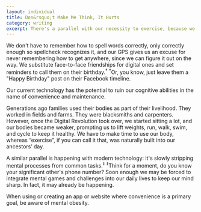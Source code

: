 ```yaml
---
layout: individual
title: Don&rsquo;t Make Me Think, It Hurts
category: writing
excerpt: There's a parallel with our necessity to exercise, because we don't have physical jobs anymore, and our current state of technology for convenience.
---
```



We don't have to remember how to spell words correctly, only correctly enough so spellcheck recognizes it, and our GPS gives us an excuse for never remembering how to get anywhere, since we can figure it out on the way. We substitute face-to-face friendships for digital ones and set reminders to call them on their birthday.<sup>&dagger;</sup> <span class="sidenote"><sup>&dagger;</sup>Or, you know, just leave them a "Happy Birthday" post on their Facebook timeline.</span>


Our current technology has the potential to ruin our cognitive abilities in the name of convenience and maintenance.

Generations ago families used their bodies as part of their livelihood. They worked in fields and farms. They were blacksmiths and carpenters. However, once the Digital Revolution took over, we started sitting a lot, and our bodies became weaker, prompting us to lift weights, run, walk, swim, and cycle to keep it healthy. We have to make time to use our body, whereas “exercise”, if you can call it that, was naturally built into our ancestors’ day. 


A similar parallel is happening with modern technology: it's slowly stripping mental processes from common tasks.<sup>&Dagger;</sup> <span class="sidenote"><sup>&Dagger;</sup>Think for a moment, do you know your significant other's phone number?</span> Soon enough we may be forced to integrate mental games and challenges into our daily lives to keep our mind sharp. In fact, it may already be happening.

When using or creating an app or website where convenience is a primary goal, be aware of mental obesity.